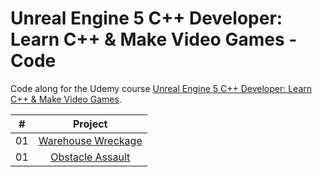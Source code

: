 # Unreal Engine 5 C++ Developer: Learn C++ & Make Video Games - Code

Code along for the Udemy course [Unreal Engine 5 C++ Developer: Learn C++ & Make Video Games](https://www.udemy.com/course/unrealcourse/).

|  #  |                                         Project                                          |
| :-: | :--------------------------------------------------------------------------------------: |
| 01  |    [Warehouse Wreckage](https://github.com/johanstech/Courses-UnrealEngine-UE5-Video-Games/tree/master/WarehouseWreckage/)    |
| 01  |    [Obstacle Assault](https://github.com/johanstech/Courses-UnrealEngine-UE5-Video-Games/tree/master/ObstacleAssault/)    |
